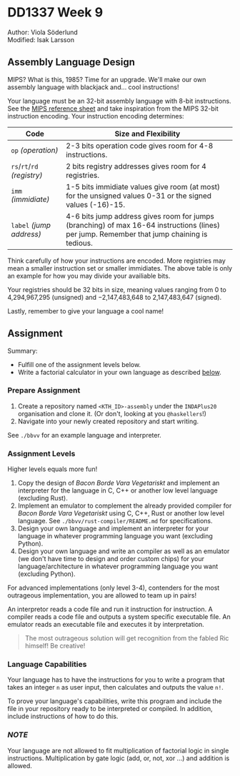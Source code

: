 # DD1337 Week 9
Author: Viola Söderlund  
Modified: Isak Larsson
## Assembly Language Design

MIPS? What is this, 1985? Time for an upgrade. We'll make our own assembly language with blackjack and... cool instructions!

Your language must be an 32-bit assembly language with 8-bit instructions. See the [MIPS reference sheet](https://www.kth.se/social/files/563c63c9f276547044e8695f/mips-ref-sheet.pdf) and take inspiration from the MIPS 32-bit instruction encoding. Your instruction encoding determines:

| **Code**                    | **Size and Flexibility**                                                                                                                   |
| --------------------------- | ------------------------------------------------------------------------------------------------------------------------------------------ |
| `op` _(operation)_          | 2-3 bits operation code gives room for 4-8 instructions.                                                                                   |
| `rs`/`rt`/`rd` _(registry)_ | 2 bits registry addresses gives room for 4 registries.                                                                                     |
| `imm` _(immidiate)_         | 1-5 bits immidiate values give room (at most) for the unsigned values 0-31 or the signed values (-16)-15.                                  |
| `label` _(jump address)_    | 4-6 bits jump address gives room for jumps (branching) of max 16-64 instructions (lines) per jump. Remember that jump chaining is tedious. |

Think carefully of how your instructions are encoded. More registries may mean a smaller instruction set or smaller immidiates. The above table is only an example for how you may divide your availiable bits.

Your registries should be 32 bits in size, meaning values ranging from 0 to 4,294,967,295 (unsigned) and −2,147,483,648 to 2,147,483,647 (signed).

Lastly, remember to give your language a cool name!

## Assignment

Summary:
- Fulfill one of the assignment levels below.
- Write a factorial calculator in your own language as described [below](#language-capabilities).

### Prepare Assignment

1) Create a repository named `<KTH_ID>-assembly` under the `INDAPlus20` organisation and clone it. (Or don't, looking at you `@haskellers`!)
2) Navigate into your newly created repository and start writing.

See `./bbvv` for an example language and interpreter.

### Assignment Levels

Higher levels equals more fun!

1) Copy the design of _Bacon Borde Vara Vegetariskt_ and implement an interpreter for the language in C, C++ or another low level language (excluding Rust).
2) Implement an emulator to complement the already provided compiler for _Bacon Borde Vara Vegetariskt_ using C, C++, Rust or another low level language. See `./bbvv/rust-compiler/README.md` for specifications.
3) Design your own language and implement an interpreter for your language in whatever programming language you want (excluding Python).
4) Design your own language and write an compiler as well as an emulator (we don't have time to design and order custom chips) for your language/architecture in whatever programming language you want (excluding Python).

For advanced implementations (only level 3-4), contenders for the most outrageous implementation, you are allowed to team up in pairs!

An interpretor reads a code file and run it instruction for instruction. A compiler reads a code file and outputs a system specific executable file. An emulator reads an executable file and executes it by interpretation.

>The most outrageous solution will get recognition from the fabled Ric himself! Be creative!

### Language Capabilities

Your language has to have the instructions for you to write a program that takes an integer `n` as user input, then calculates and outputs the value `n!`.

To prove your language's capabilities, write this program and include the file in your repository ready to be interpreted or compiled. In addition, include instructions of how to do this.

### _NOTE_

Your language are not allowed to fit multiplication of factorial logic in single instructions. Multiplication by gate logic (add, or, not, xor ...) and addition is allowed.
